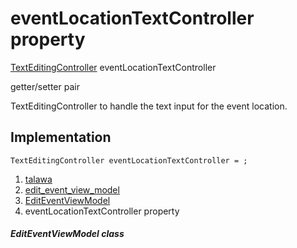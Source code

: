 
<div>

# eventLocationTextController property

</div>


[TextEditingController](https://api.flutter.dev/flutter/widgets/TextEditingController-class.html)
eventLocationTextController


getter/setter pair




TextEditingController to handle the text input for the event location.



## Implementation

``` language-dart
TextEditingController eventLocationTextController = ;
```







1.  [talawa](../../index.html)
2.  [edit_event_view_model](../../view_model_after_auth_view_models_event_view_models_edit_event_view_model/)
3.  [EditEventViewModel](../../view_model_after_auth_view_models_event_view_models_edit_event_view_model/EditEventViewModel-class.html)
4.  eventLocationTextController property

##### EditEventViewModel class







